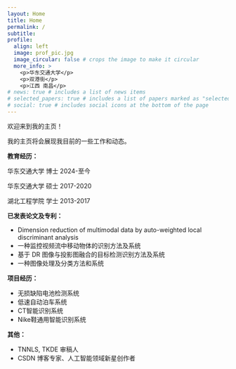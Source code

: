 ```yaml
---
layout: Home
title: Home
permalink: /
subtitle: 
profile:
  align: left
  image: prof_pic.jpg
  image_circular: false # crops the image to make it circular
  more_info: >
    <p>华东交通大学</p>
    <p>双港街</p>
    <p>江西 南昌</p>
# news: true # includes a list of news items
# selected_papers: true # includes a list of papers marked as "selected={true}"
# social: true # includes social icons at the bottom of the page
---
```

欢迎来到我的主页！

我的主页将会展现我目前的一些工作和动态。

**教育经历：**

华东交通大学   博士  2024-至今

华东交通大学   硕士  2017-2020

湖北工程学院   学士  2013-2017

**已发表论文及专利：**

- Dimension reduction of multimodal data by auto-weighted local discriminant analysis
- 一种监控视频流中移动物体的识别方法及系统
- 基于 DR 图像与投影图融合的目标检测识别方法及系统
- 一种图像处理及分类方法和系统

**项目经历：**

- 无损缺陷电池检测系统
- 低速自动泊车系统
- CT智能识别系统
- Nike鞋通用智能识别系统

**其他：**
- TNNLS, TKDE 审稿人
- CSDN 博客专家、人工智能领域新星创作者 











  


